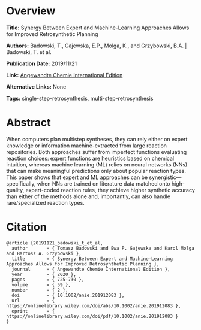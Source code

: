 # Overview
**Title:**
Synergy Between Expert and Machine-Learning Approaches Allows for Improved Retrosynthetic Planning

**Authors:**
Badowski, T., Gajewska, E.P., Molga, K., and Grzybowski, B.A. |
Badowski, T. et al.

**Publication Date:**
2019/11/21

**Link:**
[Angewandte Chemie International Edition](https://onlinelibrary.wiley.com/doi/10.1002/anie.201912083)

**Alternative Links:**
None

**Tags:**
single-step-retrosynthesis, multi-step-retrosynthesis


# Abstract
When computers plan multistep syntheses, they can rely either on expert knowledge or information machine-extracted from large reaction repositories.
Both approaches suffer from imperfect functions evaluating reaction choices: expert functions are heuristics based on chemical intuition, whereas machine learning (ML) relies on neural networks (NNs) that can make meaningful predictions only about popular reaction types.
This paper shows that expert and ML approaches can be synergistic—specifically, when NNs are trained on literature data matched onto high-quality, expert-coded reaction rules, they achieve higher synthetic accuracy than either of the methods alone and, importantly, can also handle rare/specialized reaction types.


# Citation
```
@article {20191121_badowski_t_et_al,
  author       = { Tomasz Badowski and Ewa P. Gajewska and Karol Molga and Bartosz A. Grzybowski },
  title        = { Synergy Between Expert and Machine-Learning Approaches Allows for Improved Retrosynthetic Planning },
  journal      = { Angewandte Chemie International Edition },
  year         = { 2020 },
  pages        = { 725-730 },
  volume       = { 59 },
  number       = { 2 },
  doi          = { 10.1002/anie.201912083 },
  url          = { https://onlinelibrary.wiley.com/doi/abs/10.1002/anie.201912083 },
  eprint       = { https://onlinelibrary.wiley.com/doi/pdf/10.1002/anie.201912083 }
}
```
